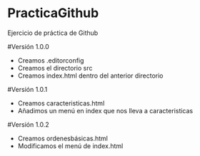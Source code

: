 # PracticaGithub
Ejercicio de práctica de Github

#Versión 1.0.0
- Creamos .editorconfig
- Creamos el directorio src
- Creamos index.html dentro del anterior directorio

#Versión 1.0.1
- Creamos caracteristicas.html
- Añadimos un menú en index que nos lleva a caracteristicas

#Versión 1.0.2
- Creamos ordenesbásicas.html
- Modificamos el menú de index.html